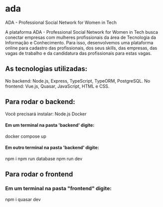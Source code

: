 # ada
ADA - Professional Social Network for Women in Tech

A plataforma ADA - Professional Social Network for Women in Tech busca conectar empresas com mulheres profissionais da área de Tecnologia da Informação e Conhecimento. Para isso, desenvolvemos uma plataforma online para cadastro das profissionais, dos seus skills, das empresas, das vagas de trabalho e da candidatura das profissionais para estas vagas.

## As tecnologias utilizadas:
No backend: Node.js, Express, TypeScript, TypeORM, PostgreSQL.
No frontend: Vue.js, Quasar, JavaScript, HTML e CSS.

## Para rodar o backend:
Você precisará instalar:
Node.js
Docker
#### Em um terminal na pasta 'backend' digite:
docker compose up

#### Em outro terminal na pasta 'backend' digite:
npm i
npm run database
npm run dev

## Para rodar o frontend

### Em um terminal na pasta "frontend" digite:
npm i
quasar dev